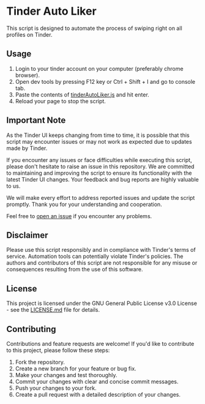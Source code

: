 # Tinder Auto Liker
This script is designed to automate the process of swiping right on all profiles on Tinder.

## Usage

1. Login to your tinder account on your computer (preferably chrome browser).
2. Open dev tools by pressing F12 key or Ctrl + Shift + I and go to console tab.
3. Paste the contents of [tinderAutoLiker.js](https://github.com/amitoj-singh/tinder-auto-liker/blob/main/tinderAutoLiker.js) and hit enter.
4. Reload your page to stop the script.

## Important Note

As the Tinder UI keeps changing from time to time, it is possible that this script may encounter issues or may not work as expected due to updates made by Tinder.

If you encounter any issues or face difficulties while executing this script, please don't hesitate to raise an issue in this repository. We are committed to maintaining and improving the script to ensure its functionality with the latest Tinder UI changes. Your feedback and bug reports are highly valuable to us.

We will make every effort to address reported issues and update the script promptly. Thank you for your understanding and cooperation.

Feel free to [open an issue](https://github.com/amitoj-singh/tinder-auto-liker/issues) if you encounter any problems.


## Disclaimer

Please use this script responsibly and in compliance with Tinder's terms of service. Automation tools can potentially violate Tinder's policies. The authors and contributors of this script are not responsible for any misuse or consequences resulting from the use of this software.

## License

This project is licensed under the GNU General Public License v3.0 License - see the [LICENSE.md](LICENSE.md) file for details.

## Contributing

Contributions and feature requests are welcome! If you'd like to contribute to this project, please follow these steps:

1. Fork the repository.
2. Create a new branch for your feature or bug fix.
3. Make your changes and test thoroughly.
4. Commit your changes with clear and concise commit messages.
5. Push your changes to your fork.
6. Create a pull request with a detailed description of your changes.
